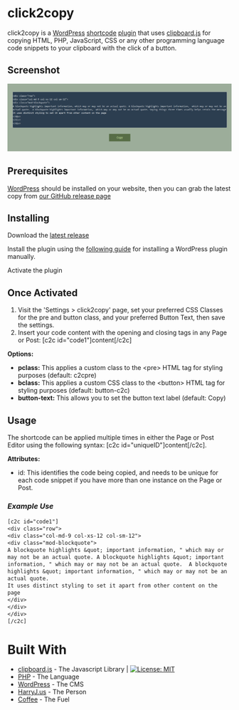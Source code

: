 # click2copy

click2copy is a [WordPress](https://wordpress.org/) [shortcode](https://codex.wordpress.org/Shortcode) [plugin](https://codex.wordpress.org/Plugins) that uses [clipboard.js](https://clipboardjs.com/) for copying HTML, PHP, JavaScript, CSS or any other programming language code snippets to your clipboard with the click of a button. 

## Screenshot
![ScreenShot](/screenshot.png?raw=true "ScreenShot")

## Prerequisites

[WordPress](https://wordpress.org/) should be installed on your website, then you can grab the latest copy from [our GitHub release page](https://github.com/harryjackson1221/click2copy/releases/)


## Installing 

Download the [latest release](https://github.com/harryjackson1221/click2copy/releases/)

Install the plugin using the [following guide](https://codex.wordpress.org/Managing_Plugins#Manual_Plugin_Installation) for installing a WordPress plugin manually.

Activate the plugin

## Once Activated

1. Visit the 'Settings > click2copy' page, set your preferred CSS Classes for the pre and button class, and your preferred Button Text, then save the settings.
2. Insert your code content with the opening and closing tags in any Page or Post: [c2c id="code1"]content[/c2c]

**Options:**
* **pclass:** This applies a custom class to the &lt;pre&gt; HTML tag for styling purposes (default: c2cpre)
* **bclass:** This applies a custom CSS class to the &lt;button&gt; HTML tag for styling purposes (default: button-c2c)
* **button-text:** This allows you to set the button text label (default: Copy)

## Usage
The shortcode can be applied multiple times in either the Page or Post Editor using the following syntax: 
[c2c id="uniqueID"]content[/c2c]. 

**Attributes:**
* id: This identifies the code being copied, and needs to be unique for each code snippet if you have more than one instance on the Page or Post. 

### *Example Use*
```
[c2c id="code1"]
<div class="row">
<div class="col-md-9 col-xs-12 col-sm-12">
<div class="mod-blockquote">
A blockquote highlights &quot; important information, " which may or may not be an actual quote. A blockquote highlights &quot; important information, " which may or may not be an actual quote.  A blockquote highlights &quot; important information, " which may or may not be an actual quote. 
It uses distinct styling to set it apart from other content on the page
</div>
</div>
</div>
[/c2c]
```

# Built With
* [clipboard.js](https://clipboardjs.com) - The Javascript Library | [![License: MIT](https://img.shields.io/badge/License-MIT-yellow.svg)](https://opensource.org/licenses/MIT)
* [PHP](http://php.net/) - The Language
* [WordPress](https://wp.org/) - The CMS
* [HarryJ.us](http://harryj.us/) - The Person
* [Coffee](https://en.wikipedia.org/wiki/Coffee) - The Fuel
